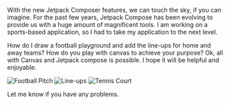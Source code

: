 With the new Jetpack Composer features, we can touch the sky, if you can imagine.
For the past few years, Jetpack Compose has been evolving to provide us with a huge amount of magnificent tools.
I am working on a sports-based application, so I had to take my application to the next level.

How do I draw a football playground and add the line-ups for home and away teams?
How do you play with canvas to achieve your purpose?
Ok, all with Canvas and Jetpack compose is possible.
I hope it will be helpful and enjoyable.


![Football Pitch](https://github.com/MahmoudN288/canvasSamples/assets/52570553/8318134f-28aa-4950-b736-6465ce92e80c) ![Line-ups](https://github.com/MahmoudN288/canvasSamples/assets/52570553/63f450ad-8092-4381-ba7b-fe1e8a433184)
![Tennis Court](https://github.com/MahmoudN288/canvasSamples/assets/52570553/3b1e10f0-c264-42f1-beb7-cae1f7e62542)

Let me know if you have any problems.
